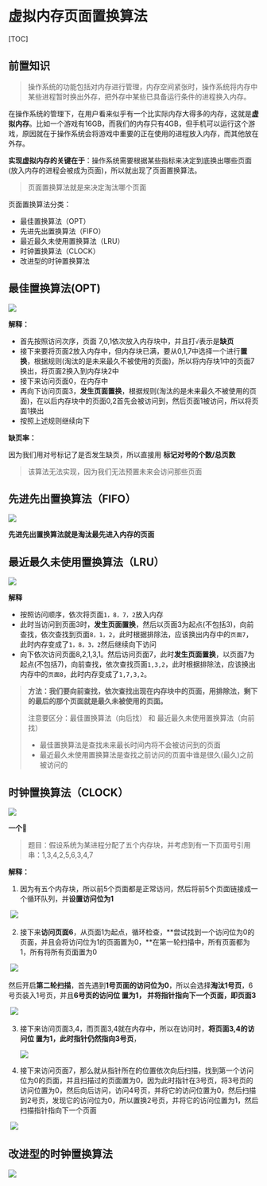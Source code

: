 # 虚拟内存页面置换算法

[TOC]



## 前置知识

> 操作系统的功能包括对内存进行管理，内存空间紧张时，操作系统将内存中某些进程暂时换出外存，把外存中某些已具备运行条件的进程换入内存。

在操作系统的管理下，在用户看来似乎有一个比实际内存大得多的内存，这就是**虚拟内存**。比如一个游戏有16GB，而我们的内存只有4GB，但手机可以运行这个游戏，原因就在于操作系统会将游戏中重要的正在使用的进程放入内存，而其他放在外存。

**实现虚拟内存的关键在于**：操作系统需要根据某些指标来决定到底换出哪些页面(放入内存的进程会被成为页面)，所以就出现了页面置换算法。

> 页面置换算法就是来决定淘汰哪个页面

页面置换算法分类：

- 最佳置换算法（OPT）
- 先进先出置换算法（FIFO）
- 最近最久未使用置换算法（LRU）
- 时钟置换算法（CLOCK）
- 改进型的时钟置换算法



## 最佳置换算法(OPT)

![](E:\note\OS\内存\最佳置换.jpg)

**解释：**

- 首先按照访问次序，页面 7,0,1依次放入内存块中，并且打`√`表示是**缺页**
- 接下来要将页面2放入内存中，但内存块已满，要从0,1,7中选择一个进行**置换**，根据规则(淘汰的是未来最久不被使用的页面)，所以将内存块1中的页面7换出，将页面2换入到内存块2中
- 接下来访问页面0，在内存中
- 再向下访问页面3，**发生页面置换**，根据规则(淘汰的是未来最久不被使用的页面)，在以后内存块中的页面0,2首先会被访问到，然后页面1被访问，所以将页面1换出
- 按照上述规则继续向下



**缺页率：**

因为我们用对号标记了是否发生缺页，所以直接用 **标记对号的个数/总页数**



> 该算法无法实现，因为我们无法预置未来会访问那些页面





## 先进先出置换算法（FIFO）

![](E:\note\OS\内存\先进先出.jpg)

**先进先出置换算法就是淘汰最先进入内存的页面**



## 最近最久未使用置换算法（LRU）

![](E:\note\OS\内存\最近最久.jpg)

**解释**

- 按照访问顺序，依次将页面`1，8，7，2`放入内存
- 此时当访问到页面3时，**发生页面置换**，然后以页面3为起点(不包括3)，向前查找，依次查找到页面`8，1，2`，此时根据排除法，应该换出内存中的`页面7`，此时内存变成了`1，8，3，2`然后继续向下访问
- 向下依次访问页面8,2,1,3,1。然后访问页面7，此时**发生页面置换**，以页面7为起点(不包括7)，向前查找，依次查找页面`1,3,2`，此时根据排除法，应该换出内存中的`页面8`，此时内存变成了`1,7,3,2`。



> **方法：我们要向前查找，依次查找出现在内存块中的页面，用排除法，剩下的最后的那个页面就是最久未被使用的页面。**
>
> 注意要区分：最佳置换算法（向后找） 和 最近最久未使用置换算法（向前找）
>
> - 最佳置换算法是查找未来最长时间内将不会被访问到的页面
> - 最近最久未使用置换算法是查找之前访问的页面中谁是很久(最久)之前被访问的





## 时钟置换算法（CLOCK）

![](E:\note\OS\内存\时钟置换算法.jpg)



**一个🌰**

> 题目：假设系统为某进程分配了五个内存块，并考虑到有一下页面号引用串：1,3,4,2,5,6,3,4,7

**解释：**

1. 因为有五个内存块，所以前5个页面都是正常访问，然后将前5个页面链接成一个循环队列，并**设置访问位为1**

​	![](E:\note\OS\页面置换算法\1.jpg)



2. 接下来**访问页面6**，从页面1为起点，循环检查，**尝试找到一个访问位为0的页面，并且会将访问位为1的页面置为0，**在第一轮扫描中，所有页面都为1，所有将所有页面置为0

​	![](E:\note\OS\页面置换算法\2.jpg)

​	然后开启**第二轮扫描**，首先遇到**1号页面的访问位为0**，所以会选择**淘汰1号页**，6号页装入1号页，并且**6号页的访问位 置为1，	并将指针指向下一个页面，即页面3**

​	![](E:\note\OS\页面置换算法\3.jpg)



3. 接下来访问页面3,4，而页面3,4就在内存中，所以在访问时，**将页面3,4的访问位 置为1，此时指针仍然指向3号页**，

   ![](E:\note\OS\页面置换算法\4.jpg)



4. 接下来访问页面7，那么就从指针所在的位置依次向后扫描，找到第一个访问位为0的页面，并且扫描过的页面置为0，因为此时指针在3号页，将3号页的访问位置为0，然后向后访问，访问4号页，并将它的访问位置为0，然后扫描到2号页，发现它的访问位为0，所以置换2号页，并将它的访问位置为1，然后扫描指针指向下一个页面

​	![](E:\note\OS\页面置换算法\5.jpg)





## 改进型的时钟置换算法

![](E:\note\OS\内存\改进型.jpg)
